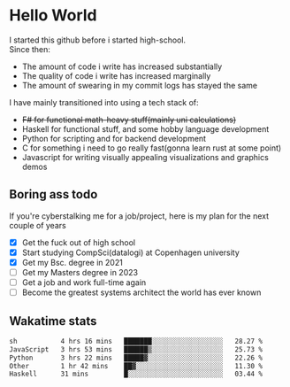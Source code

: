# Hello World

I started this github before i started high-school.  
Since then:
- The amount of code i write has increased substantially
- The quality of code i write has increased marginally
- The amount of swearing in my commit logs has stayed the same

I have mainly transitioned into using a tech stack of:
- ~~F# for functional math-heavy stuff(mainly uni calculations)~~
- Haskell for functional stuff, and some hobby language development
- Python for scripting and for backend development
- C for something i need to go really fast(gonna learn rust at some point)
- Javascript for writing visually appealing visualizations and graphics demos

## Boring ass todo
If you're cyberstalking me for a job/project, here is my plan for the next couple of years
- [x] Get the fuck out of high school
- [x] Start studying CompSci(datalogi) at Copenhagen university
- [x] Get my Bsc. degree in 2021
- [ ] Get my Masters degree in 2023
- [ ] Get a job and work full-time again
- [ ] Become the greatest systems architect the world has ever known

## Wakatime stats
<!--START_SECTION:waka-->

```txt
sh           4 hrs 16 mins   ███████░░░░░░░░░░░░░░░░░░   28.27 %
JavaScript   3 hrs 53 mins   ██████▒░░░░░░░░░░░░░░░░░░   25.73 %
Python       3 hrs 22 mins   █████▓░░░░░░░░░░░░░░░░░░░   22.26 %
Other        1 hr 42 mins    ██▓░░░░░░░░░░░░░░░░░░░░░░   11.30 %
Haskell      31 mins         █░░░░░░░░░░░░░░░░░░░░░░░░   03.44 %
```

<!--END_SECTION:waka-->
